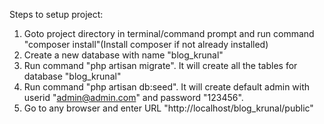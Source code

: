Steps to setup project:
1. Goto project directory in terminal/command prompt and run command "composer install"(Install composer if not already installed)
2. Create a new database with name "blog_krunal"
3. Run command "php artisan migrate". It will create all the tables for database "blog_krunal"
4. Run command "php artisan db:seed". It will create default admin with userid "admin@admin.com" and password "123456".
5. Go to any browser and enter URL "http://localhost/blog_krunal/public"
